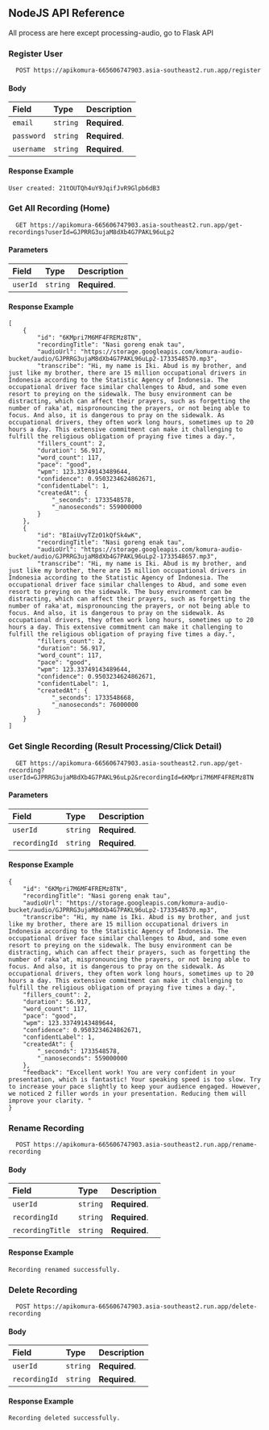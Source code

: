 
## NodeJS API Reference
All process are here except processing-audio, go to Flask API

### Register User

```http
  POST https://apikomura-665606747903.asia-southeast2.run.app/register
```

#### Body
| Field | Type     | Description                |
| :-------- | :------- | :------------------------- |
| `email` | `string` | **Required**. |
| `password` | `string` | **Required**. |
| `username` | `string` | **Required**. |

#### Response Example
```http
User created: 21tOUTQh4uY9JqifJvR9Glpb6dB3
```

### Get All Recording (Home)

```http
  GET https://apikomura-665606747903.asia-southeast2.run.app/get-recordings?userId=GJPRRG3ujaM8dXb4G7PAKL96uLp2
```

#### Parameters
| Field | Type     | Description                |
| :-------- | :------- | :------------------------- |
| `userId` | `string` | **Required**. |

#### Response Example
```http
[
    {
        "id": "6KMpri7M6MF4FREMz8TN",
        "recordingTitle": "Nasi goreng enak tau",
        "audioUrl": "https://storage.googleapis.com/komura-audio-bucket/audio/GJPRRG3ujaM8dXb4G7PAKL96uLp2-1733548570.mp3",
        "transcribe": "Hi, my name is Iki. Abud is my brother, and just like my brother, there are 15 million occupational drivers in Indonesia according to the Statistic Agency of Indonesia. The occupational driver face similar challenges to Abud, and some even resort to preying on the sidewalk. The busy environment can be distracting, which can affect their prayers, such as forgetting the number of raka'at, mispronouncing the prayers, or not being able to focus. And also, it is dangerous to pray on the sidewalk. As occupational drivers, they often work long hours, sometimes up to 20 hours a day. This extensive commitment can make it challenging to fulfill the religious obligation of praying five times a day.",
        "fillers_count": 2,
        "duration": 56.917,
        "word_count": 117,
        "pace": "good",
        "wpm": 123.33749143489644,
        "confidence": 0.9503234624862671,
        "confidentLabel": 1,
        "createdAt": {
            "_seconds": 1733548578,
            "_nanoseconds": 559000000
        }
    },
    {
        "id": "BIaiUvyTZzO1kQfSk4wK",
        "recordingTitle": "Nasi goreng enak tau",
        "audioUrl": "https://storage.googleapis.com/komura-audio-bucket/audio/GJPRRG3ujaM8dXb4G7PAKL96uLp2-1733548657.mp3",
        "transcribe": "Hi, my name is Iki. Abud is my brother, and just like my brother, there are 15 million occupational drivers in Indonesia according to the Statistic Agency of Indonesia. The occupational driver face similar challenges to Abud, and some even resort to preying on the sidewalk. The busy environment can be distracting, which can affect their prayers, such as forgetting the number of raka'at, mispronouncing the prayers, or not being able to focus. And also, it is dangerous to pray on the sidewalk. As occupational drivers, they often work long hours, sometimes up to 20 hours a day. This extensive commitment can make it challenging to fulfill the religious obligation of praying five times a day.",
        "fillers_count": 2,
        "duration": 56.917,
        "word_count": 117,
        "pace": "good",
        "wpm": 123.33749143489644,
        "confidence": 0.9503234624862671,
        "confidentLabel": 1,
        "createdAt": {
            "_seconds": 1733548668,
            "_nanoseconds": 76000000
        }
    }
]
```

### Get Single Recording (Result Processing/Click Detail)

```http
  GET https://apikomura-665606747903.asia-southeast2.run.app/get-recording?userId=GJPRRG3ujaM8dXb4G7PAKL96uLp2&recordingId=6KMpri7M6MF4FREMz8TN
```

#### Parameters
| Field | Type     | Description                |
| :-------- | :------- | :------------------------- |
| `userId` | `string` | **Required**. |
| `recordingId` | `string` | **Required**. |

#### Response Example
```http
{
    "id": "6KMpri7M6MF4FREMz8TN",
    "recordingTitle": "Nasi goreng enak tau",
    "audioUrl": "https://storage.googleapis.com/komura-audio-bucket/audio/GJPRRG3ujaM8dXb4G7PAKL96uLp2-1733548570.mp3",
    "transcribe": "Hi, my name is Iki. Abud is my brother, and just like my brother, there are 15 million occupational drivers in Indonesia according to the Statistic Agency of Indonesia. The occupational driver face similar challenges to Abud, and some even resort to preying on the sidewalk. The busy environment can be distracting, which can affect their prayers, such as forgetting the number of raka'at, mispronouncing the prayers, or not being able to focus. And also, it is dangerous to pray on the sidewalk. As occupational drivers, they often work long hours, sometimes up to 20 hours a day. This extensive commitment can make it challenging to fulfill the religious obligation of praying five times a day.",
    "fillers_count": 2,
    "duration": 56.917,
    "word_count": 117,
    "pace": "good",
    "wpm": 123.33749143489644,
    "confidence": 0.9503234624862671,
    "confidentLabel": 1,
    "createdAt": {
        "_seconds": 1733548578,
        "_nanoseconds": 559000000
    },
    "feedback": "Excellent work! You are very confident in your presentation, which is fantastic! Your speaking speed is too slow. Try to increase your pace slightly to keep your audience engaged. However, we noticed 2 filler words in your presentation. Reducing them will improve your clarity. "
}
```

### Rename Recording

```http
  POST https://apikomura-665606747903.asia-southeast2.run.app/rename-recording
```

#### Body
| Field | Type     | Description                |
| :-------- | :------- | :------------------------- |
| `userId` | `string` | **Required**. |
| `recordingId` | `string` | **Required**. |
| `recordingTitle` | `string` | **Required**. |

#### Response Example
```http
Recording renamed successfully.
```


### Delete Recording

```http
  POST https://apikomura-665606747903.asia-southeast2.run.app/delete-recording
```

#### Body
| Field | Type     | Description                |
| :-------- | :------- | :------------------------- |
| `userId` | `string` | **Required**. |
| `recordingId` | `string` | **Required**. |

#### Response Example
```http
Recording deleted successfully.
```


